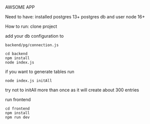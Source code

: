AWSOME APP

Need to have:
installed postgres 13+
postgres db and user
node 16+


How to run:
clone project

add your db configuration to
```
backend/pg/connection.js
```
```
cd backend
npm install
node index.js
```
if you want to generate tables run
```
node index.js initAll
```
try not to initAll more than once as it will create about 300 entries

run frontend
```
cd frontend
npm install
npm run dev
```